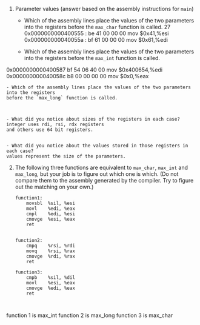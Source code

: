 1. Parameter values (answer based on the assembly instructions for `main`)

    - Which of the assembly lines place the values of the two parameters into the registers
    before the `max_char` function is called. 
27
0x0000000000400555 : be 41 00 00 00 mov $0x41,%esi
0x000000000040055a : bf 61 00 00 00 mov $0x61,%edi

    - Which of the assembly lines place the values of the two parameters into the registers
    before the `max_int` function is called.


0x0000000000400587 bf 54 06 40 00 mov $0x400654,%edi
0x000000000040058c b8 00 00 00 00 mov $0x0,%eax


    - Which of the assembly lines place the values of the two parameters into the registers
    before the `max_long` function is called.  



    - What did you notice about sizes of the registers in each case?
    integer uses rdi, rsi, rdx registers 
    and others use 64 bit registers. 
    

    - What did you notice about the values stored in those registers in each case?
    values represent the size of the parameters. 


2. The following three functions are equivalent to `max_char`, `max_int` and
`max_long`, but your job is to figure out which one is which. (Do not compare them
  to the assembly generated by the compiler. Try to figure out the matching on your own.)


    ```
    function1:
        movsbl	%sil, %esi
        movl	%edi, %eax
        cmpl	%edi, %esi
        cmovge	%esi, %eax
        ret


    function2:
        cmpq    %rsi, %rdi
        movq    %rsi, %rax
        cmovge  %rdi, %rax
        ret
    ```

    ```
    function3:
        cmpb    %sil, %dil
        movl    %esi, %eax
        cmovge  %edi, %eax
        ret



function 1 is max_int 
function 2 is max_long
function 3 is max_char